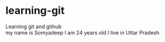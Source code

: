 # learning-git
Learning git and github
<br>
my name is Somyadeep
I am 24 years old
I live in Uttar Pradesh